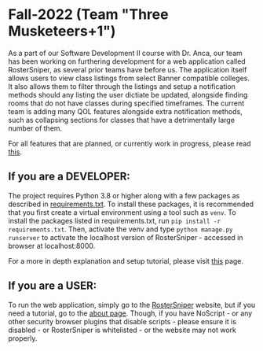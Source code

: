 # Fall-2022 (Team "Three Musketeers+1")

As a part of our Software Development II course with Dr. Anca, our team has been working on furthering development for a web application called RosterSniper, as several prior teams have before us. The application itself allows users to view class listings from select Banner compatible colleges. It also allows them to filter through the listings and setup a notification methods should any listing the user dictiate be updated, alongside finding rooms that do not have classes during specified timeframes. The current team is adding many QOL features alongside extra notification methods, such as collapsing sections for classes that have a detrimentally large number of them.

For all features that are planned, or currently work in progress, please read [this](TODO.md).

## If you are a DEVELOPER:

The project requires Python 3.8 or higher along with a few packages as described in [requirements.txt](../requirements.txt). To install these packages, it is recommended that you first create a virtual environment using a tool such as `venv`. To install the packages listed in requirements.txt, run `pip install -r requirements.txt`. Then, activate the venv and type `python manage.py runserver` to activate the localhost version of RosterSniper - accessed in browser at localhost:8000.

For a more in depth explanation and setup tutorial, please visit [this](TM_DevSetup.md) page.

## If you are a USER:

To run the web application, simply go to the [RosterSniper](https://rostersniper.com/) website, but if you need a tutorial, go to the [about page](https://rostersniper.com/about/). Though, if you have NoScript - or any other security browser plugins that disable scripts - please ensure it is disabled - or RosterSniper is whitelisted - or the website may not work properly.
